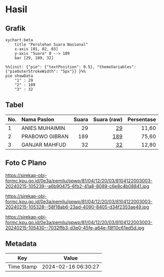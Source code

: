 # Hasil

## Grafik

```mermaid
xychart-beta
    title "Perolehan Suara Nasional"
    x-axis [01, 02, 03]
    y-axis "Suara" 0 --> 189
    bar [29, 189, 32]
```

```mermaid
%%{init: {"pie": {"textPosition": 0.5}, "themeVariables": {"pieOuterStrokeWidth": "5px"}} }%%
pie showData
    "1" : 29
    "2" : 189
    "3" : 32
```

## Tabel

| No. | Nama Paslon    | Suara | Suara (raw) | Persentase |
|:--- |:-------------- | -----:| -----------:| ----------:|
| 1   | ANIES MUHAIMIN | 29    | [29][p-1]   | 11,60      |
| 2   | PRABOWO GIBRAN | 189   | [189][p-2]  | 75,60      |
| 3   | GANJAR MAHFUD  | 32    | [32][p-3]   | 12,80      |


[p-1]: https://github.com/gigit-pemilu/pemilu-2024/blob/main/pilpres/hitung-suara/sub/81-maluku/sub/04-buru/sub/12-waelata/sub/2003-parbulu/sub/003-tps/sub/paslon-1.txt
[p-2]: https://github.com/gigit-pemilu/pemilu-2024/blob/main/pilpres/hitung-suara/sub/81-maluku/sub/04-buru/sub/12-waelata/sub/2003-parbulu/sub/003-tps/sub/paslon-2.txt
[p-3]: https://github.com/gigit-pemilu/pemilu-2024/blob/main/pilpres/hitung-suara/sub/81-maluku/sub/04-buru/sub/12-waelata/sub/2003-parbulu/sub/003-tps/sub/paslon-3.txt

## Foto C Plano

https://sirekap-obj-formc.kpu.go.id/0e3a/pemilu/ppwp/81/04/12/20/03/8104122003003-20240215-105239--a6b90475-6fb2-41a8-8089-c6e8c4b08841.jpg

https://sirekap-obj-formc.kpu.go.id/0e3a/pemilu/ppwp/81/04/12/20/03/8104122003003-20240215-105328--58f18ab6-23ad-4090-8405-d34f2353ae49.jpg

https://sirekap-obj-formc.kpu.go.id/0e3a/pemilu/ppwp/81/04/12/20/03/8104122003003-20240215-105430--7032ffb3-d3e0-45fe-a64e-f8f10c61ed5d.jpg


## Metadata

| Key        | Value               |
| ---------- | ------------------- |
| Time Stamp | 2024-02-16 06:30:27 |



